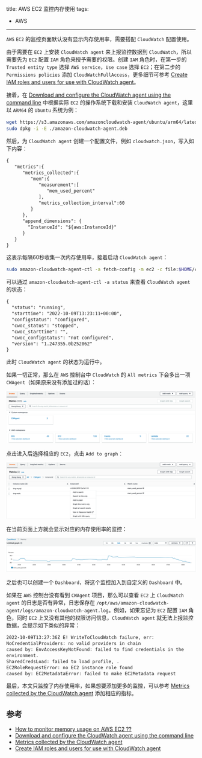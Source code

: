 title: AWS EC2 监控内存使用
tags:
- AWS
---

`AWS` `EC2` 的监控页面默认没有显示内存使用率，需要搭配 `CloudWatch` 配置使用。

由于需要在 `EC2` 上安装 `CloudWatch agent` 来上报监控数据到 `CloudWatch`，所以需要先为 `EC2` 配置 `IAM` 角色来授予需要的权限。创建 `IAM` 角色时，在第一步的 `Trusted entity type` 选择 `AWS service`，`Use case` 选择 `EC2`；在第二步的 `Permissions policies` 添加 `CloudWatchFullAccess`，更多细节可参考 [Create IAM roles and users for use with CloudWatch agent](https://docs.aws.amazon.com/AmazonCloudWatch/latest/monitoring/create-iam-roles-for-cloudwatch-agent-commandline.html)。

接着，在 [Download and configure the CloudWatch agent using the command line](https://docs.aws.amazon.com/AmazonCloudWatch/latest/monitoring/download-cloudwatch-agent-commandline.html) 中根据实际 `EC2` 的操作系统下载和安装 `CloudWatch agent`，这里以 `ARM64` 的 `Ubuntu` 系统为例：

```sh
wget https://s3.amazonaws.com/amazoncloudwatch-agent/ubuntu/arm64/latest/amazon-cloudwatch-agent.deb
sudo dpkg -i -E ./amazon-cloudwatch-agent.deb
```

然后，为 `CloudWatch agent` 创建一个配置文件，例如 `cloudwatch.json`，写入如下内容：

```
{
   "metrics":{
      "metrics_collected":{
         "mem":{
            "measurement":[
               "mem_used_percent"
            ],
            "metrics_collection_interval":60
         }
      },
      "append_dimensions": {
        "InstanceId": "${aws:InstanceId}"
      }
   }
}
```

这表示每隔60秒收集一次内存使用率，接着启动 `CloudWatch agent`：

```sh
sudo amazon-cloudwatch-agent-ctl -a fetch-config -m ec2 -c file:$HOME/cloudwatch.json -s
```

可以通过 `amazon-cloudwatch-agent-ctl -a status` 来查看 `CloudWatch agent` 的状态：

```
{
  "status": "running",
  "starttime": "2022-10-09T13:23:11+00:00",
  "configstatus": "configured",
  "cwoc_status": "stopped",
  "cwoc_starttime": "",
  "cwoc_configstatus": "not configured",
  "version": "1.247355.0b252062"
}
```

此时 `CloudWatch agent` 的状态为运行中。

如果一切正常，那么在 `AWS` 控制台中 `CloudWatch` 的 `All metrics` 下会多出一项 `CWAgent`（如果原来没有添加过的话）：

![alt](/images/cloudwatch-1.png)

点击进入后选择相应的 `EC2`，点击 `Add to graph`：

![alt](/images/cloudwatch-2.png)

在当前页面上方就会显示对应的内存使用率的监控：

![alt](/images/cloudwatch-3.png)

之后也可以创建一个 `Dashboard`，将这个监控加入到自定义的 `Dashboard` 中。

如果在 `AWS` 控制台没有看到 `CWAgent` 项目，那么可以查看 `EC2` 上 `CloudWatch agent` 的日志是否有异常，日志保存在 `/opt/aws/amazon-cloudwatch-agent/logs/amazon-cloudwatch-agent.log`。例如，如果忘记为 `EC2` 配置 `IAM` 角色，同时 `EC2` 上又没有其他的权限访问信息，`CloudWatch agent` 就无法上报监控数据，会提示如下类似的异常：

```
2022-10-09T13:27:36Z E! WriteToCloudWatch failure, err:  NoCredentialProviders: no valid providers in chain
caused by: EnvAccessKeyNotFound: failed to find credentials in the environment.
SharedCredsLoad: failed to load profile, .
EC2RoleRequestError: no EC2 instance role found
caused by: EC2MetadataError: failed to make EC2Metadata request
```

最后，本文只监控了内存使用率，如果想要添加更多的监控，可以参考 [Metrics collected by the CloudWatch agent](https://docs.aws.amazon.com/AmazonCloudWatch/latest/monitoring/metrics-collected-by-CloudWatch-agent.html) 添加相应的指标。

## 参考
* [How to monitor memory usage on AWS EC2 ??](https://lepczynski.it/en/aws_en/how-to-monitor-memory-usage-on-aws-ec2/)
* [Download and configure the CloudWatch agent using the command line](https://docs.aws.amazon.com/AmazonCloudWatch/latest/monitoring/download-cloudwatch-agent-commandline.html)
* [Metrics collected by the CloudWatch agent](https://docs.aws.amazon.com/AmazonCloudWatch/latest/monitoring/metrics-collected-by-CloudWatch-agent.html)
* [Create IAM roles and users for use with CloudWatch agent](https://docs.aws.amazon.com/AmazonCloudWatch/latest/monitoring/create-iam-roles-for-cloudwatch-agent-commandline.html)